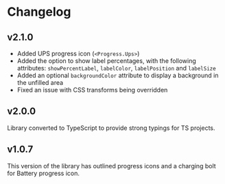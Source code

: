 # Changelog

## v2.1.0

-   Added UPS progress icon (`<Progress.Ups>`)
-   Added the option to show label percentages, with the following attributes: `showPercentLabel`, `labelColor`, `labelPosition` and `labelSize`
-   Added an optional `backgroundColor` attribute to display a background in the unfilled area
-   Fixed an issue with CSS transforms being overridden

## v2.0.0

Library converted to TypeScript to provide strong typings for TS projects.

## v1.0.7

This version of the library has outlined progress icons and a charging bolt for Battery progress icon.
